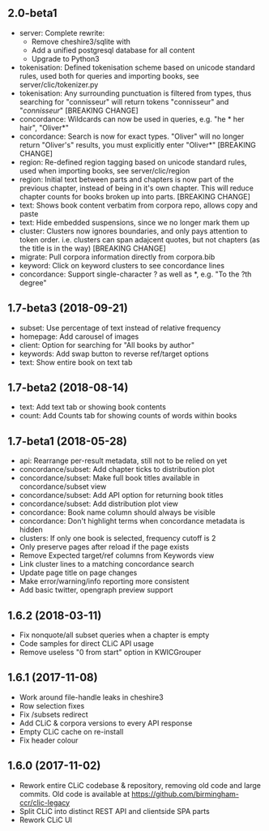 ## 2.0-beta1

* server: Complete rewrite:
  * Remove cheshire3/sqlite with
  * Add a unified postgresql database for all content
  * Upgrade to Python3
* tokenisation: Defined tokenisation scheme based on unicode standard rules, used both for queries and importing books, see server/clic/tokenizer.py
* tokenisation: Any surrounding punctuation is filtered from types, thus searching for "connisseur" will return tokens "connisseur" and "_connisseur_" [BREAKING CHANGE]
* concordance: Wildcards can now be used in queries, e.g. "he * her hair", "Oliver*"
* concordance: Search is now for exact types. "Oliver" will no longer return "Oliver's" results, you must explicitly enter "Oliver*" [BREAKING CHANGE]
* region: Re-defined region tagging based on unicode standard rules, used when importing books, see server/clic/region
* region: Initial text between parts and chapters is now part of the previous chapter, instead of being in it's own chapter. This will reduce chapter counts for books broken up into parts. [BREAKING CHANGE]
* text: Shows book content verbatim from corpora repo, allows copy and paste
* text: Hide embedded suspensions, since we no longer mark them up
* cluster: Clusters now ignores boundaries, and only pays attention to token order. i.e. clusters can span adajcent quotes, but not chapters (as the title is in the way) [BREAKING CHANGE]
* migrate: Pull corpora information directly from corpora.bib
* keyword: Click on keyword clusters to see concordance lines
* concordance: Support single-character ? as well as *, e.g. "To the ?th degree"

## 1.7-beta3 (2018-09-21)

* subset: Use percentage of text instead of relative frequency
* homepage: Add carousel of images
* client: Option for searching for "All books by author"
* keywords: Add swap button to reverse ref/target options
* text: Show entire book on text tab

## 1.7-beta2 (2018-08-14)

* text: Add text tab or showing book contents
* count: Add Counts tab for showing counts of words within books

## 1.7-beta1 (2018-05-28)

* api: Rearrange per-result metadata, still not to be relied on yet
* concordance/subset: Add chapter ticks to distribution plot
* concordance/subset: Make full book titles available in concordance/subset view
* concordance/subset: Add API option for returning book titles
* concordance/subset: Add distribution plot view
* concordance: Book name column should always be visible
* concordance: Don't highlight terms when concordance metadata is hidden
* clusters: If only one book is selected, frequency cutoff is 2
* Only preserve pages after reload if the page exists
* Remove Expected target/ref columns from Keywords view
* Link cluster lines to a matching concordance search
* Update page title on page changes
* Make error/warning/info reporting more consistent
* Add basic twitter, opengraph preview support

## 1.6.2 (2018-03-11)

* Fix nonquote/all subset queries when a chapter is empty
* Code samples for direct CLiC API usage
* Remove useless "0 from start" option in KWICGrouper

## 1.6.1 (2017-11-08)

* Work around file-handle leaks in cheshire3
* Row selection fixes
* Fix /subsets redirect
* Add CLiC & corpora versions to every API response
* Empty CLiC cache on re-install
* Fix header colour

## 1.6.0 (2017-11-02)

* Rework entire CLiC codebase & repository, removing old code and large commits. Old code is available at https://github.com/birmingham-ccr/clic-legacy
* Split CLiC into distinct REST API and clientside SPA parts
* Rework CLiC UI 
